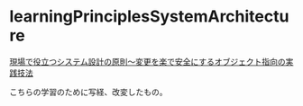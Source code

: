 # learningPrinciplesSystemArchitecture

[現場で役立つシステム設計の原則〜変更を楽で安全にするオブジェクト指向の実践技法](https://gihyo.jp/book/2017/978-4-7741-9087-7)

こちらの学習のために写経、改変したもの。

